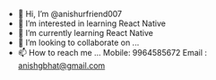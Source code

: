 - 👋 Hi, I’m @anishurfriend007
- 👀 I’m interested in learning React Native
- 🌱 I’m currently learning React Native
- 💞️ I’m looking to collaborate on ... 
- 📫 How to reach me ... Mobile: 9964585672
                         Email : anishgbhat@gmail.com

<!---
anishurfriend007/anishurfriend007 is a ✨ special ✨ repository because its `README.md` (this file) appears on your GitHub profile.
You can click the Preview link to take a look at your changes.
--->
